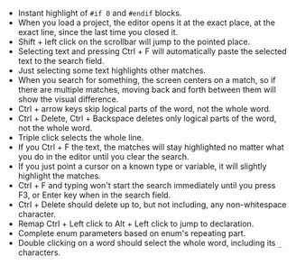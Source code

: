 * Instant highlight of `#if 0` and `#endif` blocks.
* When you load a project, the editor opens it at the exact place, at the exact line, since the last time you closed it.
* Shift + left click on the scrollbar will jump to the pointed place.
* Selecting text and pressing Ctrl + F will automatically paste the selected text to the search field.
* Just selecting some text highlights other matches.
* When you search for something, the screen centers on a match, so if there are multiple matches, moving back and forth between them will show the visual difference.
* Ctrl + arrow keys skip logical parts of the word, not the whole word.
* Ctrl + Delete, Ctrl + Backspace deletes only logical parts of the word, not the whole word.
* Triple click selects the whole line.
* If you Ctrl + F the text, the matches will stay highlighted no matter what you do in the editor until you clear the search.
* If you just point a cursor on a known type or variable, it will slightly highlight the matches.
* Ctrl + F and typing won't start the search immediately until you press F3, or Enter key when in the search field.
* Ctrl + Delete should delete up to, but not including, any non-whitespace character.
* Remap Ctrl + Left click to Alt + Left click to jump to declaration.
* Complete enum parameters based on enum's repeating part.
* Double clicking on a word should select the whole word, including its `_` characters.
